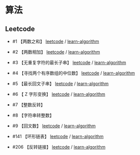 # 算法

## Leetcode

- #1 【两数之和】 [leetcode](https://leetcode-cn.com/problems/two-sum/) / [learn-algorithm](https://github.com/lushwe/learn-algorithm/blob/master/algorithm-leetcode/src/main/java/com/lushwe/algorithm/leetcode/Num0001.java)
- #2 【两数相加】 [leetcode](https://leetcode-cn.com/problems/add-two-numbers/) / [learn-algorithm](https://github.com/lushwe/learn-algorithm/blob/master/algorithm-leetcode/src/main/java/com/lushwe/algorithm/leetcode/Num0002.java)
- #3 【无重复字符的最长子串】 [leetcode](https://leetcode-cn.com/problems/longest-substring-without-repeating-characters/) / [learn-algorithm](https://github.com/lushwe/learn-algorithm/blob/master/algorithm-leetcode/src/main/java/com/lushwe/algorithm/leetcode/Num0003.java)
- #4 【寻找两个有序数组的中位数】 [leetcode](https://leetcode-cn.com/problems/median-of-two-sorted-arrays/) / [learn-algorithm]()
- #5 【最长回文子串】 [leetcode](https://leetcode-cn.com/problems/longest-palindromic-substring/) / [learn-algorithm]()
- #6 【 Z 字形变换】 [leetcode](https://leetcode-cn.com/problems/zigzag-conversion/) / [learn-algorithm]()
- #7 【整数反转】
- #8 【字符串转整数】
- #9 【回文数】 [leetcode](https://leetcode-cn.com/problems/palindrome-number/) / [learn-algorithm](https://github.com/lushwe/learn-algorithm/blob/master/algorithm-leetcode/src/main/java/com/lushwe/algorithm/leetcode/Num0009.java)

- #141 【环形链表】 [leetcode](https://leetcode-cn.com/problems/linked-list-cycle/) / [learn-algorithm](https://github.com/lushwe/learn-algorithm/blob/master/algorithm-leetcode/src/main/java/com/lushwe/algorithm/leetcode/Num0141.java)
- #206 【反转链接】 [leetcode](https://leetcode-cn.com/problems/reverse-linked-list/) / [learn-algorithm](https://github.com/lushwe/learn-algorithm/blob/master/algorithm-leetcode/src/main/java/com/lushwe/algorithm/leetcode/Num0206.java)
